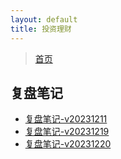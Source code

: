 ```yaml
---
layout: default
title: 投资理财
---
```


> [首页](/index.md)

## 复盘笔记

- [复盘笔记-v20231211](/investment/replay/replay-v20231211.md)
- [复盘笔记-v20231219](/investment/replay/replay-v20231219.md)
- [复盘笔记-v20231220](/investment/replay/replay-v20231220.md)